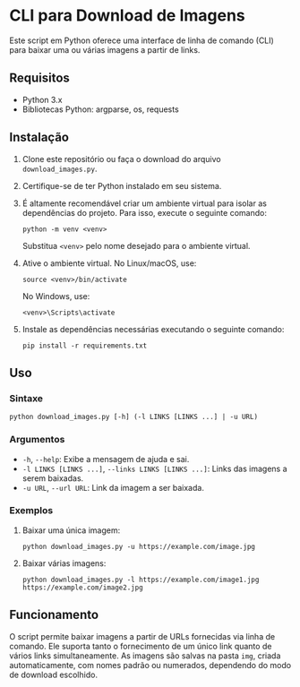 # CLI para Download de Imagens

Este script em Python oferece uma interface de linha de comando (CLI) para baixar uma ou várias imagens a partir de links.

## Requisitos

- Python 3.x
- Bibliotecas Python: argparse, os, requests

## Instalação

1. Clone este repositório ou faça o download do arquivo `download_images.py`.
2. Certifique-se de ter Python instalado em seu sistema.
3. É altamente recomendável criar um ambiente virtual para isolar as dependências do projeto. Para isso, execute o seguinte comando:

    ```
    python -m venv <venv>
    ```

    Substitua `<venv>` pelo nome desejado para o ambiente virtual.

4. Ative o ambiente virtual. No Linux/macOS, use:

    ```
    source <venv>/bin/activate
    ```

    No Windows, use:

    ```
    <venv>\Scripts\activate
    ```

5. Instale as dependências necessárias executando o seguinte comando:

    ```
    pip install -r requirements.txt
    ```

## Uso

### Sintaxe

```
python download_images.py [-h] (-l LINKS [LINKS ...] | -u URL)
```

### Argumentos

- `-h`, `--help`: Exibe a mensagem de ajuda e sai.
- `-l LINKS [LINKS ...]`, `--links LINKS [LINKS ...]`: Links das imagens a serem baixadas.
- `-u URL`, `--url URL`: Link da imagem a ser baixada.

### Exemplos

1. Baixar uma única imagem:

    ```
    python download_images.py -u https://example.com/image.jpg
    ```

2. Baixar várias imagens:

    ```
    python download_images.py -l https://example.com/image1.jpg https://example.com/image2.jpg
    ```

## Funcionamento

O script permite baixar imagens a partir de URLs fornecidas via linha de comando. Ele suporta tanto o fornecimento de um único link quanto de vários links simultaneamente. As imagens são salvas na pasta `img`, criada automaticamente, com nomes padrão ou numerados, dependendo do modo de download escolhido.
